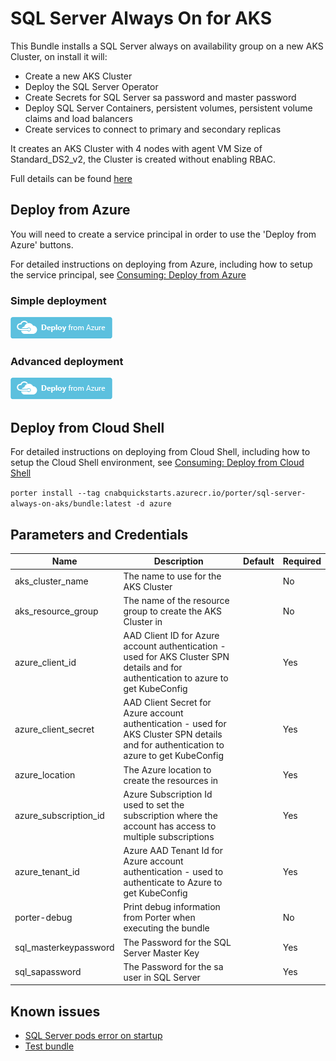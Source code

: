 # SQL Server Always On for AKS

This Bundle installs a SQL Server always on availability group on a new AKS Cluster, on install it will:

* Create a new AKS Cluster
* Deploy the SQL Server Operator
* Create Secrets for SQL Server sa password and master password
* Deploy SQL Server Containers, persistent volumes, persistent volume claims and load balancers
* Create services to connect to primary and secondary replicas

It creates an AKS Cluster with 4 nodes with agent VM Size of Standard_DS2_v2, the Cluster is created without enabling RBAC.

Full details can be found [here](https://docs.microsoft.com/en-us/sql/linux/sql-server-linux-kubernetes-deploy?view=sqlallproducts-allversions)

## Deploy from Azure


You will need to create a service principal in order to use the 'Deploy from Azure' buttons.


For detailed instructions on deploying from Azure, including how to setup the service principal, see [Consuming: Deploy from Azure](../../docs/consuming.md#deploy-from-azure)

### Simple deployment


<a href="https://portal.azure.com/#create/Microsoft.Template/uri/https%3A%2F%2Fraw.githubusercontent.com%2FAzure%2Fazure-cnab-quickstarts%2Fmaster%2Fporter%2Fsql-server-always-on-aks%2Fazuredeploy-simple.json" target="_blank"><img src="https://raw.githubusercontent.com/endjin/CNAB.Quickstarts/master/images/Deploy-from-Azure.png"/></a>

### Advanced deployment


<a href="https://portal.azure.com/#create/Microsoft.Template/uri/https%3A%2F%2Fraw.githubusercontent.com%2FAzure%2Fazure-cnab-quickstarts%2Fmaster%2Fporter%2Fsql-server-always-on-aks%2Fazuredeploy-advanced.json" target="_blank"><img src="https://raw.githubusercontent.com/endjin/CNAB.Quickstarts/master/images/Deploy-from-Azure.png"/></a>


## Deploy from Cloud Shell


For detailed instructions on deploying from Cloud Shell, including how to setup the Cloud Shell environment, see [Consuming: Deploy from Cloud Shell](../../docs/consuming.md#deploy-from-cloud-shell)


```porter install --tag cnabquickstarts.azurecr.io/porter/sql-server-always-on-aks/bundle:latest -d azure```


## Parameters and Credentials

 | Name | Description | Default | Required | 
 | --- | --- | --- | --- | 
 | aks_cluster_name | The name to use for the AKS Cluster |  | No
aks_resource_group | The name of the resource group to create the AKS Cluster in |  | No
azure_client_id | AAD Client ID for Azure account authentication - used for AKS Cluster SPN details and for authentication to azure to get KubeConfig |  | Yes
azure_client_secret | AAD Client Secret for Azure account authentication - used for AKS Cluster SPN details and for authentication to azure to get KubeConfig |  | Yes
azure_location | The Azure location to create the resources in |  | Yes
azure_subscription_id | Azure Subscription Id used to set the subscription where the account has access to multiple subscriptions |  | Yes
azure_tenant_id | Azure AAD Tenant Id for Azure account authentication - used to authenticate to Azure to get KubeConfig |  | Yes
porter-debug | Print debug information from Porter when executing the bundle |  | No
sql_masterkeypassword | The Password for the SQL Server Master Key |  | Yes
sql_sapassword | The Password for the sa user in SQL Server |  | Yes | 


## Known issues

- [SQL Server pods error on startup](https://github.com/Azure/azure-cnab-quickstarts/issues/71)
- [Test bundle](https://github.com/Azure/azure-cnab-quickstarts/issues/82)